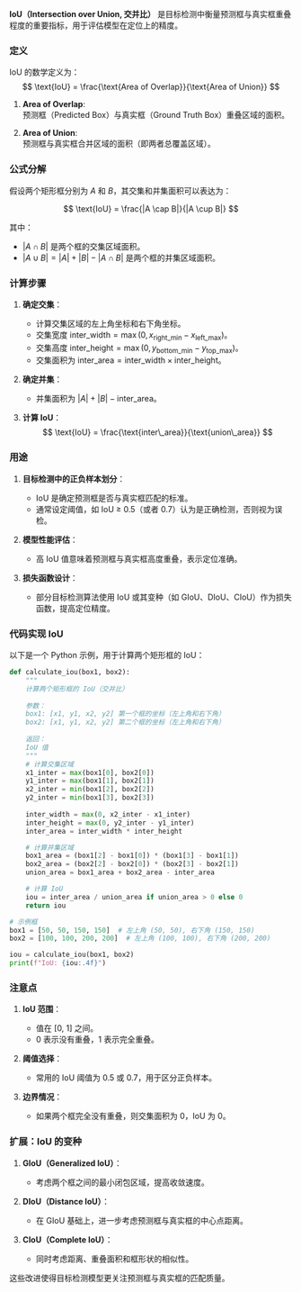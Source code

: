 **IoU（Intersection over Union, 交并比）** 是目标检测中衡量预测框与真实框重叠程度的重要指标，用于评估模型在定位上的精度。

### **定义**

IoU 的数学定义为：
$$
\text{IoU} = \frac{\text{Area of Overlap}}{\text{Area of Union}}
$$

1. **Area of Overlap**:  
   预测框（Predicted Box）与真实框（Ground Truth Box）重叠区域的面积。

2. **Area of Union**:  
   预测框与真实框合并区域的面积（即两者总覆盖区域）。

### **公式分解**
假设两个矩形框分别为 $A$ 和 $B$，其交集和并集面积可以表达为：

$$
\text{IoU} = \frac{|A \cap B|}{|A \cup B|}
$$

其中：
- $|A \cap B|$ 是两个框的交集区域面积。
- $|A \cup B| = |A| + |B| - |A \cap B|$ 是两个框的并集区域面积。

### **计算步骤**
1. **确定交集**：
   - 计算交集区域的左上角坐标和右下角坐标。
   - 交集宽度 $\text{inter\_width} = \max(0, x_{\text{right\_min}} - x_{\text{left\_max}})$。
   - 交集高度 $\text{inter\_height} = \max(0, y_{\text{bottom\_min}} - y_{\text{top\_max}})$。
   - 交集面积为 $\text{inter\_area} = \text{inter\_width} \times \text{inter\_height}$。

2. **确定并集**：
   - 并集面积为 $|A| + |B| - \text{inter\_area}$。

3. **计算 IoU**：
   $$
   \text{IoU} = \frac{\text{inter\_area}}{\text{union\_area}}
   $$

### **用途**

1. **目标检测中的正负样本划分**：
   - IoU 是确定预测框是否与真实框匹配的标准。
   - 通常设定阈值，如 IoU ≥ 0.5（或者 0.7）认为是正确检测，否则视为误检。

2. **模型性能评估**：
   - 高 IoU 值意味着预测框与真实框高度重叠，表示定位准确。

3. **损失函数设计**：
   - 部分目标检测算法使用 IoU 或其变种（如 GIoU、DIoU、CIoU）作为损失函数，提高定位精度。

### **代码实现 IoU**

以下是一个 Python 示例，用于计算两个矩形框的 IoU：

```python
def calculate_iou(box1, box2):
    """
    计算两个矩形框的 IoU（交并比）
    
    参数：
    box1: [x1, y1, x2, y2] 第一个框的坐标（左上角和右下角）
    box2: [x1, y1, x2, y2] 第二个框的坐标（左上角和右下角）
    
    返回：
    IoU 值
    """
    # 计算交集区域
    x1_inter = max(box1[0], box2[0])
    y1_inter = max(box1[1], box2[1])
    x2_inter = min(box1[2], box2[2])
    y2_inter = min(box1[3], box2[3])
    
    inter_width = max(0, x2_inter - x1_inter)
    inter_height = max(0, y2_inter - y1_inter)
    inter_area = inter_width * inter_height

    # 计算并集区域
    box1_area = (box1[2] - box1[0]) * (box1[3] - box1[1])
    box2_area = (box2[2] - box2[0]) * (box2[3] - box2[1])
    union_area = box1_area + box2_area - inter_area

    # 计算 IoU
    iou = inter_area / union_area if union_area > 0 else 0
    return iou

# 示例框
box1 = [50, 50, 150, 150]  # 左上角 (50, 50), 右下角 (150, 150)
box2 = [100, 100, 200, 200]  # 左上角 (100, 100), 右下角 (200, 200)

iou = calculate_iou(box1, box2)
print(f"IoU: {iou:.4f}")
```

### **注意点**
1. **IoU 范围**：  
   - 值在 [0, 1] 之间。
   - 0 表示没有重叠，1 表示完全重叠。

2. **阈值选择**：  
   - 常用的 IoU 阈值为 0.5 或 0.7，用于区分正负样本。

3. **边界情况**：  
   - 如果两个框完全没有重叠，则交集面积为 0，IoU 为 0。

### **扩展：IoU 的变种**
1. **GIoU（Generalized IoU）**：
   - 考虑两个框之间的最小闭包区域，提高收敛速度。

2. **DIoU（Distance IoU）**：
   - 在 GIoU 基础上，进一步考虑预测框与真实框的中心点距离。

3. **CIoU（Complete IoU）**：
   - 同时考虑距离、重叠面积和框形状的相似性。

这些改进使得目标检测模型更关注预测框与真实框的匹配质量。